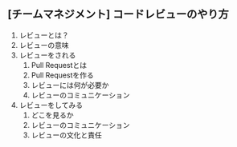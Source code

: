 ## [チームマネジメント] コードレビューのやり方

1. レビューとは？
2. レビューの意味
3. レビューをされる
    1. Pull Requestとは
    2. Pull Requestを作る
    3. レビューには何が必要か
    4. レビューのコミュニケーション
4. レビューをしてみる
    1. どこを見るか
    2. レビューのコミュニケーション
    3. レビューの文化と責任
